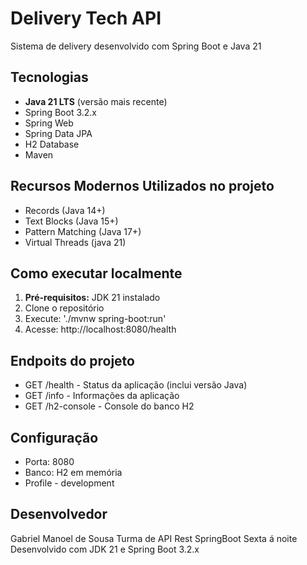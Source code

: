 # Delivery Tech API 

Sistema de delivery desenvolvido com Spring Boot e Java 21 

## Tecnologias
- **Java 21 LTS** (versão mais recente)
- Spring Boot 3.2.x
- Spring Web
- Spring Data JPA
- H2 Database
- Maven 

## Recursos Modernos Utilizados no projeto
- Records (Java 14+)
- Text Blocks (Java 15+)
- Pattern Matching (Java 17+)
- Virtual Threads (java 21)

## Como executar localmente
1. **Pré-requisitos:** JDK 21 instalado
2. Clone o repositório
3. Execute: './mvnw spring-boot:run'
4. Acesse: http://localhost:8080/health

## Endpoits do projeto
- GET /health - Status da aplicação (inclui versão Java)
- GET /info - Informações da aplicação
- GET /h2-console - Console do banco H2

## Configuração
- Porta: 8080
- Banco: H2 em memória
- Profile - development

## Desenvolvedor
Gabriel Manoel de Sousa
Turma de API Rest SpringBoot Sexta á noite
Desenvolvido com JDK 21 e Spring Boot 3.2.x
